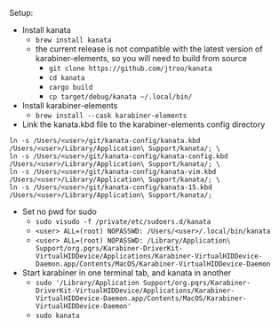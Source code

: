 Setup:

- Install kanata
  - `brew install kanata`
  - the current release is  not compatible with the latest version of karabiner-elements, so you will need to build from source
    - `git clone https://github.com/jtroo/kanata`
    - `cd kanata`
    - `cargo build`
    - `cp target/debug/kanata ~/.local/bin/`
- Install karabiner-elements
  - `brew install --cask karabiner-elements`
- Link the kanata.kbd file to the karabiner-elements config directory
```
ln -s /Users/<user>/git/kanata-config/kanata.kbd        /Users/<user>/Library/Application\ Support/kanata/; \
ln -s /Users/<user>/git/kanata-config/kanata-config.kbd /Users/<user>/Library/Application\ Support/kanata/; \
ln -s /Users/<user>/git/kanata-config/kanata-vim.kbd    /Users/<user>/Library/Application\ Support/kanata/; \
ln -s /Users/<user>/git/kanata-config/kanata-15.kbd     /Users/<user>/Library/Application\ Support/kanata/;
```
- Set no pwd for sudo
  - `sudo visudo -f /private/etc/sudoers.d/kanata`
  - `<user> ALL=(root) NOPASSWD: /Users/<user>/.local/bin/kanata`
  - `<user> ALL=(root) NOPASSWD: /Library/Application\ Support/org.pqrs/Karabiner-DriverKit-VirtualHIDDevice/Applications/Karabiner-VirtualHIDDevice-Daemon.app/Contents/MacOS/Karabiner-VirtualHIDDevice-Daemon`
- Start karabiner in one terminal tab, and kanata in another
  - `sudo '/Library/Application Support/org.pqrs/Karabiner-DriverKit-VirtualHIDDevice/Applications/Karabiner-VirtualHIDDevice-Daemon.app/Contents/MacOS/Karabiner-VirtualHIDDevice-Daemon'`
  - `sudo kanata`
